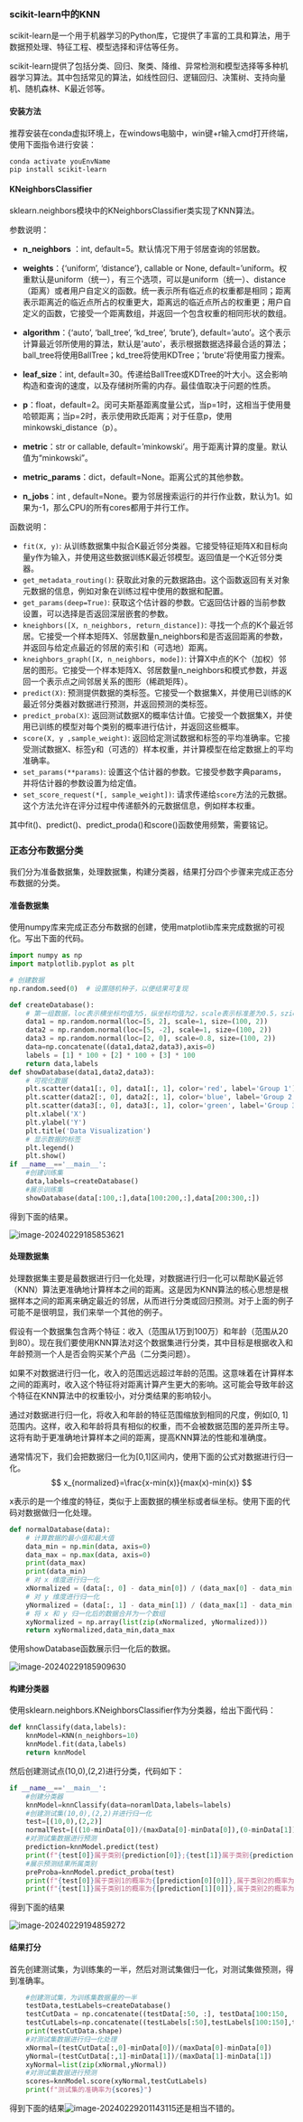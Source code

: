 ### scikit-learn中的KNN

scikit-learn是一个用于机器学习的Python库，它提供了丰富的工具和算法，用于数据预处理、特征工程、模型选择和评估等任务。

scikit-learn提供了包括分类、回归、聚类、降维、异常检测和模型选择等多种机器学习算法。其中包括常见的算法，如线性回归、逻辑回归、决策树、支持向量机、随机森林、K最近邻等。

#### 安装方法

推荐安装在conda虚拟环境上，在windows电脑中，win键+r输入cmd打开终端，使用下面指令进行安装：

```shell
conda activate youEnvName
pip install scikit-learn
```

#### KNeighborsClassifier

sklearn.neighbors模块中的KNeighborsClassifier类实现了KNN算法。

参数说明：

- **n_neighbors** ：int, default=5。默认情况下用于邻居查询的邻居数。

- **weights**：{‘uniform’, ‘distance’}, callable or None, default=’uniform。权重默认是uniform（统一），有三个选项，可以是uniform（统一）、distance（距离）或者用户自定义的函数。统一表示所有临近点的权重都是相同；距离表示距离近的临近点所占的权重更大，距离远的临近点所占的权重更；用户自定义的函数，它接受一个距离数组，并返回一个包含权重的相同形状的数组。

- **algorithm**：{‘auto’, ‘ball_tree’, ‘kd_tree’, ‘brute’}, default=’auto’。这个表示计算最近邻所使用的算法，默认是'auto'，表示根据数据选择最合适的算法；ball_tree将使用BallTree；kd_tree将使用KDTree；'brute'将使用蛮力搜索。

- **leaf_size**：int, default=30。传递给BallTree或KDTree的叶大小。这会影响构造和查询的速度，以及存储树所需的内存。最佳值取决于问题的性质。

- **p**：float，default=2。闵可夫斯基距离度量公式，当p=1时，这相当于使用曼哈顿距离；当p=2时，表示使用欧氏距离；对于任意p，使用minkowski_distance（p）。
- **metric**：str or callable, default=’minkowski’。用于距离计算的度量。默认值为“minkowski”。

- **metric_params**：dict，default=None。距离公式的其他参数。
- **n_jobs**：int , default=None。要为邻居搜索运行的并行作业数，默认为1。如果为-1，那么CPU的所有cores都用于并行工作。

函数说明：

- `fit(X, y)`: 从训练数据集中拟合K最近邻分类器。它接受特征矩阵X和目标向量y作为输入，并使用这些数据训练K最近邻模型。返回值是一个K近邻分类器。
- `get_metadata_routing()`: 获取此对象的元数据路由。这个函数返回有关对象元数据的信息，例如对象在训练过程中使用的数据和配置。
- `get_params(deep=True)`: 获取这个估计器的参数。它返回估计器的当前参数设置，可以选择是否返回深层嵌套的参数。
- `kneighbors([X, n_neighbors, return_distance])`: 寻找一个点的K个最近邻居。它接受一个样本矩阵X、邻居数量n_neighbors和是否返回距离的参数，并返回与给定点最近的邻居的索引和（可选地）距离。
- `kneighbors_graph([X, n_neighbors, mode])`: 计算X中点的K个（加权）邻居的图形。它接受一个样本矩阵X、邻居数量n_neighbors和模式参数，并返回一个表示点之间邻居关系的图形（稀疏矩阵）。
- `predict(X)`: 预测提供数据的类标签。它接受一个数据集X，并使用已训练的K最近邻分类器对数据进行预测，并返回预测的类标签。
- `predict_proba(X)`: 返回测试数据X的概率估计值。它接受一个数据集X，并使用已训练的模型对每个类别的概率进行估计，并返回这些概率。
- `score(X, y ,sample_weight)`: 返回给定测试数据和标签的平均准确率。它接受测试数据X、标签y和（可选的）样本权重，并计算模型在给定数据上的平均准确率。
- `set_params(**params)`: 设置这个估计器的参数。它接受参数字典params，并将估计器的参数设置为给定值。
- `set_score_request(*[, sample_weight])`: 请求传递给`score`方法的元数据。这个方法允许在评分过程中传递额外的元数据信息，例如样本权重。

其中fit()、predict()、predict_proda()和score()函数使用频繁，需要铭记。

### 正态分布数据分类

我们分为准备数据集，处理数据集，构建分类器，结果打分四个步骤来完成正态分布数据的分类。

#### 准备数据集

使用numpy库来完成正态分布数据的创建，使用matplotlib库来完成数据的可视化。写出下面的代码。

```python
import numpy as np
import matplotlib.pyplot as plt

# 创建数据
np.random.seed(0)  # 设置随机种子，以便结果可复现

def createDatabase():
    # 第一组数据，loc表示横坐标均值为5，纵坐标均值为2，scale表示标准差为0.5，szie表示生成100个样本，每个样本里面有两个维度，分别是横坐标和纵坐标。
    data1 = np.random.normal(loc=[5, 2], scale=1, size=(100, 2))
    data2 = np.random.normal(loc=[5, -2], scale=1, size=(100, 2))
    data3 = np.random.normal(loc=[2, 0], scale=0.8, size=(100, 2))
    data=np.concatenate((data1,data2,data3),axis=0)
    labels = [1] * 100 + [2] * 100 + [3] * 100
    return data,labels
def showDatabase(data1,data2,data3):
    # 可视化数据
    plt.scatter(data1[:, 0], data1[:, 1], color='red', label='Group 1')
    plt.scatter(data2[:, 0], data2[:, 1], color='blue', label='Group 2')
    plt.scatter(data3[:, 0], data3[:, 1], color='green', label='Group 3')
    plt.xlabel('X')
    plt.ylabel('Y')
    plt.title('Data Visualization')
    # 显示数据的标签
    plt.legend()
    plt.show()
if __name__=='__main__':
    #创建训练集
    data,labels=createDatabase()
    #展示训练集
    showDatabase(data[:100,:],data[100:200,:],data[200:300,:])
```

得到下面的结果。

![image-20240229185853621](https://dradon.oss-cn-hangzhou.aliyuncs.com/img/image-20240229185853621.png)

#### 处理数据集

处理数据集主要是最数据进行归一化处理，对数据进行归一化可以帮助K最近邻（KNN）算法更准确地计算样本之间的距离。这是因为KNN算法的核心思想是根据样本之间的距离来确定最近的邻居，从而进行分类或回归预测。对于上面的例子可能不是很明显，我们来举一个其他的例子。

假设有一个数据集包含两个特征：收入（范围从1万到100万）和年龄（范围从20到80）。现在我们要使用KNN算法对这个数据集进行分类，其中目标是根据收入和年龄预测一个人是否会购买某个产品（二分类问题）。

如果不对数据进行归一化，收入的范围远远超过年龄的范围。这意味着在计算样本之间的距离时，收入这个特征将对距离计算产生更大的影响。这可能会导致年龄这个特征在KNN算法中的权重较小，对分类结果的影响较小。

通过对数据进行归一化，将收入和年龄的特征范围缩放到相同的尺度，例如[0, 1]范围内。这样，收入和年龄将具有相似的权重，而不会被数据范围的差异所主导。这将有助于更准确地计算样本之间的距离，提高KNN算法的性能和准确度。

通常情况下，我们会把数据归一化为[0,1]区间内，使用下面的公式对数据进行归一化。
$$
x_{normalized}=\frac{x-min(x)}{max(x)-min(x)}
$$


x表示的是一个维度的特征，类似于上面数据的横坐标或者纵坐标。使用下面的代码对数据做归一化处理。

```python
def normalDatabase(data):
    # 计算数据的最小值和最大值
    data_min = np.min(data, axis=0)
    data_max = np.max(data, axis=0)
    print(data_max)
    print(data_min)
    # 对 x 维度进行归一化
    xNormalized = (data[:, 0] - data_min[0]) / (data_max[0] - data_min[0])
    # 对 y 维度进行归一化
    yNormalized = (data[:, 1] - data_min[1]) / (data_max[1] - data_min[1])
    # 将 x 和 y 归一化后的数据合并为一个数组
    xyNormalized = np.array(list(zip(xNormalized, yNormalized)))
    return xyNormalized,data_min,data_max
```

使用showDatabase函数展示归一化后的数据。

![image-20240229185909630](https://dradon.oss-cn-hangzhou.aliyuncs.com/img/image-20240229185909630.png)

#### 构建分类器

使用sklearn.neighbors.KNeighborsClassifier作为分类器，给出下面代码：

```python
def knnClassify(data,labels):
    knnModel=KNN(n_neighbors=10)
    knnModel.fit(data,labels)
    return knnModel
```

然后创建测试点(10,0),(2,2)进行分类，代码如下：

```python
if __name__=='__main__':
    #创建分类器
    knnModel=knnClassify(data=noramlData,labels=labels)
    #创建测试集(10,0),(2,2)并进行归一化
    test=[(10,0),(2,2)]
    normalTest=[((10-minData[0])/(maxData[0]-minData[0]),(0-minData[1])/(maxData[1]-minData[1])),((1-minData[0])/(maxData[0]-minData[0]),(1-minData[1])/(maxData[1]-minData[1]))]
    #对测试集数据进行预测
    prediction=knnModel.predict(test)
    print(f"{test[0]}属于类别{prediction[0]};{test[1]}属于类别{prediction[1]}")
    #展示预测结果所属类别
    preProba=knnModel.predict_proba(test)
    print(f"{test[0]}属于类别1的概率为{[prediction[0][0]]},属于类别2的概率为{[prediction[0][1]]},属于类别3的概率为{[prediction[0][2]]}")
    print(f"{test[1]}属于类别1的概率为{[prediction[1][0]]},属于类别2的概率为{[prediction[1][1]]},属于类别3的概率为{[prediction[2][2]]}")
```

得到下面的结果

![image-20240229194859272](https://dradon.oss-cn-hangzhou.aliyuncs.com/img/image-20240229194859272.png)

#### 结果打分

首先创建测试集，为训练集的一半，然后对测试集做归一化，对测试集做预测，得到准确率。

```python
    #创建测试集，为训练集数据量的一半
    testData,testLabels=createDatabase()
    testCutData = np.concatenate((testData[:50, :], testData[100:150, :], testData[200:250, :]), axis=0)
    testCutLabels=np.concatenate((testLabels[:50],testLabels[100:150],testLabels[200:250]),axis=0)
    print(testCutData.shape)
    #对测试集数据进行归一化处理
    xNormal=(testCutData[:,0]-minData[0])/(maxData[0]-minData[0])
    yNormal=(testCutData[:,1]-minData[1])/(maxData[1]-minData[1])
    xyNormal=list(zip(xNormal,yNormal))
    #对测试集数据进行预测
    scores=knnModel.score(xyNormal,testCutLabels)
    print(f"测试集的准确率为{scores}")
```

得到下面的结果![image-20240229201143115](https://dradon.oss-cn-hangzhou.aliyuncs.com/img/image-20240229201143115.png)还是相当不错的。

